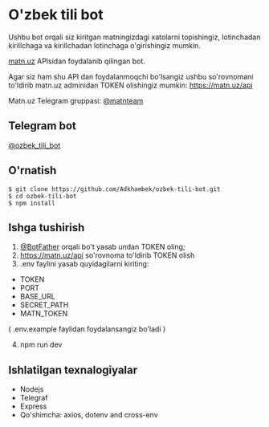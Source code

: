 # O'zbek tili bot

Ushbu bot orqali siz kiritgan matningizdagi xatolarni topishingiz, lotinchadan kirillchaga va kirillchadan lotinchaga o'girishingiz mumkin.

[matn.uz](https://matn.uz/) APIsidan foydalanib qilingan bot.

Agar siz ham shu API dan foydalanmoqchi bo'lsangiz ushbu so'rovnomani to'ldirib matn.uz adminidan TOKEN olishingiz mumkin: https://matn.uz/api

Matn.uz Telegram gruppasi: [@matnteam](https://t.me/matnteam)

## Telegram bot

[@ozbek_tili_bot](https://t.me/ozbek_tili_bot)

## O'rnatish

```
$ git clone https://github.com/Adkhambek/ozbek-tili-bot.git
$ cd ozbek-tili-bot
$ npm install
```

## Ishga tushirish

1. [@BotFather](https://t.me/BotFather) orqali bo't yasab undan TOKEN oling;
2. https://matn.uz/api so'rovnoma to'ldirib TOKEN olish
3. .env faylini yasab quyidagilarni kiriting:

-   TOKEN
-   PORT
-   BASE_URL
-   SECRET_PATH
-   MATN_TOKEN

( .env.example faylidan foydalansangiz bo'ladi )

4. npm run dev

## Ishlatilgan texnalogiyalar

-   Nodejs
-   Telegraf
-   Express
-   Qo'shimcha: axios, dotenv and cross-env
